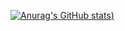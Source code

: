 [![Anurag's GitHub stats](https://github-readme-stats.vercel.app/api?username=tanksrop&show_icons=true&theme=radical))](https://github.com/anuraghazra/github-readme-stats)
